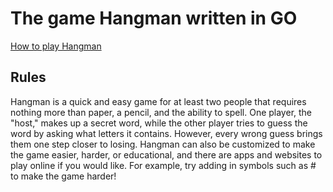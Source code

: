 # The game Hangman written in GO

[How to play Hangman](https://www.wikihow.com/Play-Hangman)

## Rules

Hangman is a quick and easy game for at least two people that requires nothing more than paper, a pencil, and the ability to spell. One player, the "host," makes up a secret word, while the other player tries to guess the word by asking what letters it contains. However, every wrong guess brings them one step closer to losing. Hangman can also be customized to make the game easier, harder, or educational, and there are apps and websites to play online if you would like. For example, try adding in symbols such as # to make the game harder!